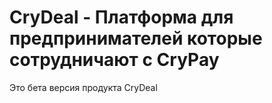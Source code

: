 # CryDeal - Платформа для предпринимателей которые сотрудничают с CryPay
  Это бета версия продукта CryDeal
 	
